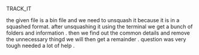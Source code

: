 TRACK_IT

the given file is a bin file and we need to unsquash it because it is in a squashed format. after unsquashing it using the terminal we get a bunch of folders and information . then we find out the common details and remove the unnecessary thingd we will then get a remainder . question was very tough needed a lot of help .
